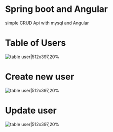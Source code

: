 # Spring boot and Angular
simple CRUD Api with mysql and Angular

# Table of Users
![table user|512x397,20%](http://unklick.de/images/table_users.png)

# Create new user
![table user|512x397,20%](http://unklick.de/images/create_user.png)

# Update user
![table user|512x397,20%](http://unklick.de/images/edit_user.png)
